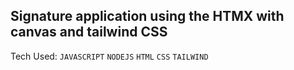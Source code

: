 ## Signature application using the HTMX with canvas and tailwind CSS

Tech Used: `JAVASCRIPT` `NODEJS` `HTML` `CSS` `TAILWIND`
  
